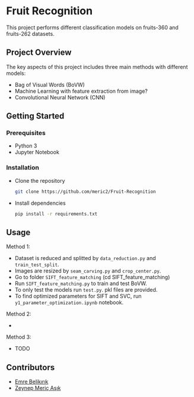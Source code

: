 # Fruit Recognition

This project performs different classification models on fruits-360 and fruits-262 datasets.

## Project Overview

The key aspects of this project includes three main methods with different models:

- Bag of Visual Words (BoVW)  
- Machine Learning with feature extraction from image?  
- Convolutional Neural Network (CNN)  

## Getting Started  

### Prerequisites 
- Python 3
- Jupyter Notebook

### Installation

- Clone the repository
  ```bash
  git clone https://github.com/meric2/Fruit-Recognition
  ```

- Install dependencies  
  ```bash
  pip install -r requirements.txt
  ```  

## Usage

Method 1:  

- Dataset is reduced and splitted by `data_reduction.py` and `train_test_split`.  
- Images are resized by `seam_carving.py` and `crop_center.py`.  
- Go to folder `SIFT_feature_matching` (cd SIFT_feature_matching)  
- Run `SIFT_feature_matching.py` to train and test BoVW.  
- To only test the models run `test.py`. pkl files are provided.  
- To find optimized parameters for SIFT and SVC, run `y1_parameter_optimization.ipynb` notebook.  

Method 2:  

- 

Method 3:  

- TODO

## Contributors

- [Emre Belikırık](https://github.com/emre-bl)
- [Zeynep Meriç Aşık](https://github.com/meric2)

